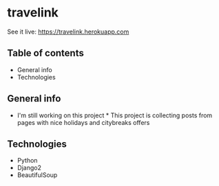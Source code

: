 # travelink

See it live: https://travelink.herokuapp.com



## Table of contents
* General info
* Technologies


## General info
* I'm still working on this project *
This project is collecting posts from pages with nice holidays and citybreaks offers


## Technologies
* Python
* Django2
* BeautifulSoup
